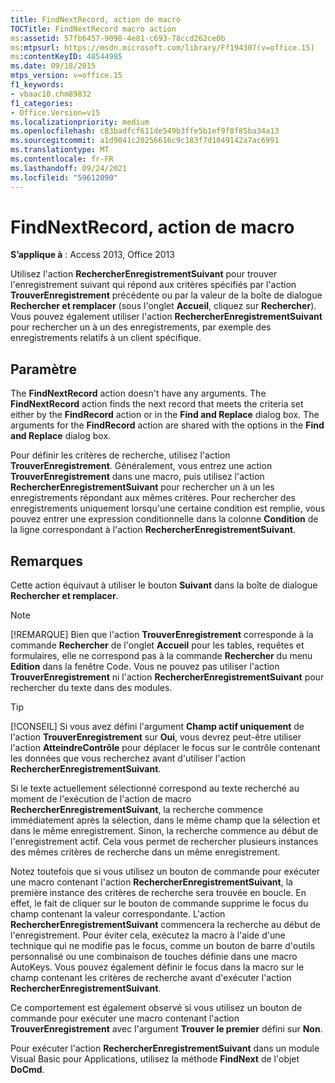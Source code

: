 ```yaml
---
title: FindNextRecord, action de macro
TOCTitle: FindNextRecord macro action
ms:assetid: 57fb6457-9098-4e81-c693-78ccd262ce0b
ms:mtpsurl: https://msdn.microsoft.com/library/Ff194307(v=office.15)
ms:contentKeyID: 48544985
ms.date: 09/18/2015
mtps_version: v=office.15
f1_keywords:
- vbaac10.chm89832
f1_categories:
- Office.Version=v15
ms.localizationpriority: medium
ms.openlocfilehash: c83badfcf611de549b3ffe5b1ef9f8f85ba34a13
ms.sourcegitcommit: a1d9041c20256616c9c183f7d1049142a7ac6991
ms.translationtype: MT
ms.contentlocale: fr-FR
ms.lasthandoff: 09/24/2021
ms.locfileid: "59612090"
---
```

# <a name="findnextrecord-macro-action"></a>FindNextRecord, action de macro


**S’applique à** : Access 2013, Office 2013

Utilisez l'action **RechercherEnregistrementSuivant** pour trouver l'enregistrement suivant qui répond aux critères spécifiés par l'action **TrouverEnregistrement** précédente ou par la valeur de la boîte de dialogue **Rechercher et remplacer** (sous l'onglet **Accueil**, cliquez sur **Rechercher**). Vous pouvez également utiliser l'action **RechercherEnregistrementSuivant** pour rechercher un à un des enregistrements, par exemple des enregistrements relatifs à un client spécifique.

## <a name="setting"></a>Paramètre

The **FindNextRecord** action doesn't have any arguments. The **FindNextRecord** action finds the next record that meets the criteria set either by the **FindRecord** action or in the **Find and Replace** dialog box. The arguments for the **FindRecord** action are shared with the options in the **Find and Replace** dialog box.

Pour définir les critères de recherche, utilisez l'action **TrouverEnregistrement**. Généralement, vous entrez une action **TrouverEnregistrement** dans une macro, puis utilisez l'action **RechercherEnregistrementSuivant** pour rechercher un à un les enregistrements répondant aux mêmes critères. Pour rechercher des enregistrements uniquement lorsqu'une certaine condition est remplie, vous pouvez entrer une expression conditionnelle dans la colonne **Condition** de la ligne correspondant à l'action **RechercherEnregistrementSuivant**.

## <a name="remarks"></a>Remarques

Cette action équivaut à utiliser le bouton **Suivant** dans la boîte de dialogue **Rechercher et remplacer**.

> [!NOTE]
> [!REMARQUE] Bien que l'action **TrouverEnregistrement** corresponde à la commande **Rechercher** de l'onglet **Accueil** pour les tables, requêtes et formulaires, elle ne correspond pas à la commande **Rechercher** du menu **Edition** dans la fenêtre Code. Vous ne pouvez pas utiliser l'action **TrouverEnregistrement** ni l'action **RechercherEnregistrementSuivant** pour rechercher du texte dans des modules.

> [!TIP]
> [!CONSEIL] Si vous avez défini l'argument **Champ actif uniquement** de l'action **TrouverEnregistrement** sur **Oui**, vous devrez peut-être utiliser l'action **AtteindreContrôle** pour déplacer le focus sur le contrôle contenant les données que vous recherchez avant d'utiliser l'action **RechercherEnregistrementSuivant**.

Si le texte actuellement sélectionné correspond au texte recherché au moment de l'exécution de l'action de macro **RechercherEnregistrementSuivant**, la recherche commence immédiatement après la sélection, dans le même champ que la sélection et dans le même enregistrement. Sinon, la recherche commence au début de l'enregistrement actif. Cela vous permet de rechercher plusieurs instances des mêmes critères de recherche dans un même enregistrement.

Notez toutefois que si vous utilisez un bouton de commande pour exécuter une macro contenant l'action **RechercherEnregistrementSuivant**, la première instance des critères de recherche sera trouvée en boucle. En effet, le fait de cliquer sur le bouton de commande supprime le focus du champ contenant la valeur correspondante. L'action **RechercherEnregistrementSuivant** commencera la recherche au début de l'enregistrement. Pour éviter cela, exécutez la macro à l'aide d'une technique qui ne modifie pas le focus, comme un bouton de barre d'outils personnalisé ou une combinaison de touches définie dans une macro AutoKeys. Vous pouvez également définir le focus dans la macro sur le champ contenant les critères de recherche avant d'exécuter l'action **RechercherEnregistrementSuivant**.

Ce comportement est également observé si vous utilisez un bouton de commande pour exécuter une macro contenant l'action **TrouverEnregistrement** avec l'argument **Trouver le premier** défini sur **Non**.

Pour exécuter l'action **RechercherEnregistrementSuivant** dans un module Visual Basic pour Applications, utilisez la méthode **FindNext** de l'objet **DoCmd**.

